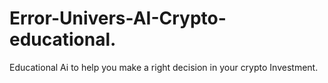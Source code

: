 # Error-Univers-AI-Crypto-educational.
Educational Ai to help you make a right decision in your crypto Investment. 

